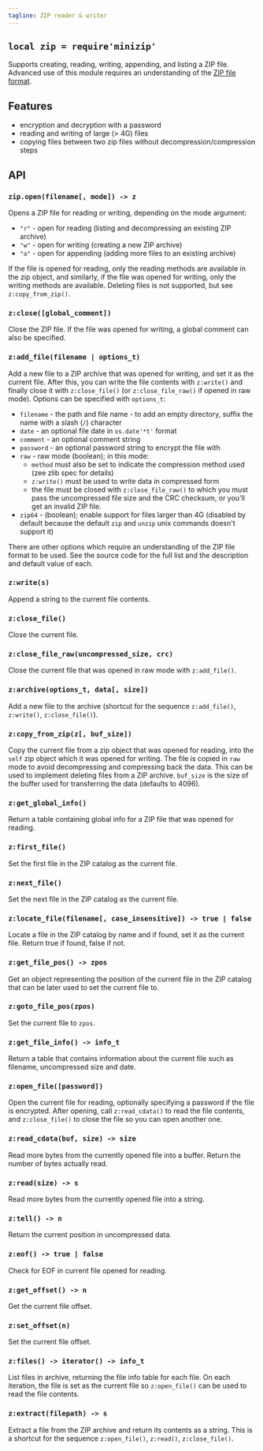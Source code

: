```yaml
---
tagline: ZIP reader & writer
---
```


## `local zip = require'minizip'`

Supports creating, reading, writing, appending, and listing a ZIP file. Advanced use of this module requires an understanding of the [ZIP file format].

## Features

  * encryption and decryption with a password
  * reading and writing of large (> 4G) files
  * copying files between two zip files without decompression/compression steps

## API

### `zip.open(filename[, mode]) -> z`

Opens a ZIP file for reading or writing, depending on the mode argument:

  * `"r"` - open for reading (listing and decompressing an existing ZIP archive)
  * `"w"` - open for writing (creating a new ZIP archive)
  * `"a"` - open for appending (adding more files to an existing archive)

If the file is opened for reading, only the reading methods are available in the zip object, and similarly, if the file was opened for writing, only the writing methods are available. Deleting files is not supported, but see `z:copy_from_zip()`.

### `z:close([global_comment])`

Close the ZIP file. If the file was opened for writing, a global comment can also be specified.

### `z:add_file(filename | options_t)`

Add a new file to a ZIP archive that was opened for writing, and set it as the current file. After this, you can write the file contents with `z:write()` and finally close it with `z:close_file()` (or `z:close_file_raw()` if opened in raw mode). Options can be specified with `options_t`:

  * `filename` - the path and file name - to add an empty directory, suffix the name with a slash (`/`) character
  * `date` - an optional file date in `os.date'*t'` format
  * `comment` - an optional comment string
  * `password` - an optional password string to encrypt the file with
  * `raw` - raw mode (boolean); in this mode:
    * `method` must also be set to indicate the compression method used (zee zlib spec for details)
    * `z:write()` must be used to write data in compressed form
    * the file must be closed with `z:close_file_raw()` to which you must pass the uncompressed file size and the CRC checksum, or you'll get an invalid ZIP file.
  * `zip64` - (boolean); enable support for files larger than 4G (disabled by default because the default `zip` and `unzip` unix commands doesn't support it)

There are other options which require an understanding of the ZIP file format to be used. See the source code for the full list and the description and default value of each.

### `z:write(s)`

Append a string to the current file contents.

### `z:close_file()`

Close the current file.

### `z:close_file_raw(uncompressed_size, crc)`

Close the current file that was opened in raw mode with `z:add_file()`.

### `z:archive(options_t, data[, size])`

Add a new file to the archive (shortcut for the sequence `z:add_file()`, `z:write()`, `z:close_file()`).

### `z:copy_from_zip(z[, buf_size])`

Copy the current file from a zip object that was opened for reading, into the `self` zip object which it was opened for writing. The file is copied in `raw` mode to avoid decompressing and compressing back the data. This can be used to implement deleting files from a ZIP archive. `buf_size` is the size of the buffer used for transferring the data (defaults to 4096).

### `z:get_global_info()`

Return a table containing global info for a ZIP file that was opened for reading.

### `z:first_file()`

Set the first file in the ZIP catalog as the current file.

### `z:next_file()`

Set the next file in the ZIP catalog as the current file.

### `z:locate_file(filename[, case_insensitive]) -> true | false`

Locate a file in the ZIP catalog by name and if found, set it as the current file. Return true if found, false if not.

### `z:get_file_pos() -> zpos`

Get an object representing the position of the current file in the ZIP catalog that can be later used to set the current file to.

### `z:goto_file_pos(zpos)`

Set the current file to `zpos`.

### `z:get_file_info() -> info_t`

Return a table that contains information about the current file such as filename, uncompressed size and date.

### `z:open_file([password])`

Open the current file for reading, optionally specifying a password if the file is encrypted. After opening, call `z:read_cdata()` to read the file contents, and `z:close_file()` to close the file so you can open another one.

### `z:read_cdata(buf, size) -> size`

Read more bytes from the currently opened file into a buffer. Return the number of bytes actually read.

### `z:read(size) -> s`

Read more bytes from the currently opened file into a string.

### `z:tell() -> n`

Return the current position in uncompressed data.

### `z:eof() -> true | false`

Check for EOF in current file opened for reading.

### `z:get_offset() -> n`

Get the current file offset.

### `z:set_offset(n)`

Set the current file offset.

### `z:files() -> iterator() -> info_t`

List files in archive, returning the file info table for each file. On each iteration, the file is set as the current file so `z:open_file()` can be used to read the file contents.

### `z:extract(filepath) -> s`

Extract a file from the ZIP archive and return its contents as a string. This is a shortcut for the sequence `z:open_file()`, `z:read()`, `z:close_file()`.

[ZIP file format]: http://www.pkware.com/documents/casestudies/APPNOTE.TXT
